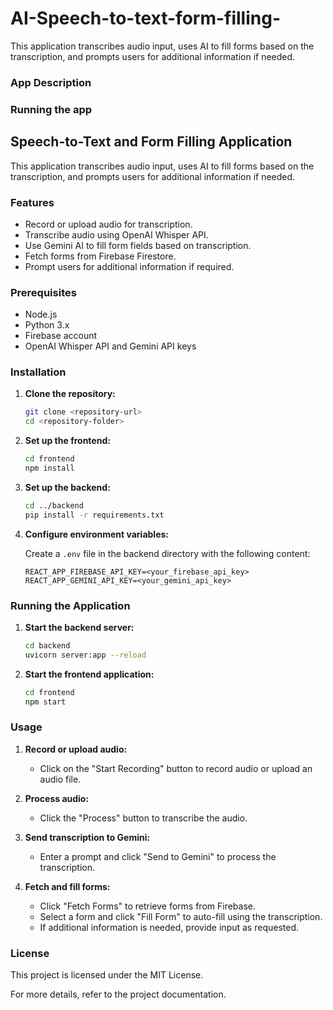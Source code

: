 # AI-Speech-to-text-form-filling-
This application transcribes audio input, uses AI to fill forms based on the transcription, and prompts users for additional information if needed.
### App Description



### Running the app

## Speech-to-Text and Form Filling Application

This application transcribes audio input, uses AI to fill forms based on the transcription, and prompts users for additional information if needed.

### Features

- Record or upload audio for transcription.
- Transcribe audio using OpenAI Whisper API.
- Use Gemini AI to fill form fields based on transcription.
- Fetch forms from Firebase Firestore.
- Prompt users for additional information if required.

### Prerequisites

- Node.js
- Python 3.x
- Firebase account
- OpenAI Whisper API and Gemini API keys

### Installation

1. **Clone the repository:**
   ```sh
   git clone <repository-url>
   cd <repository-folder>
   ```

2. **Set up the frontend:**
   ```sh
   cd frontend
   npm install
   ```

3. **Set up the backend:**
   ```sh
   cd ../backend
   pip install -r requirements.txt
   ```

4. **Configure environment variables:**

   Create a `.env` file in the backend directory with the following content:
   ```env
   REACT_APP_FIREBASE_API_KEY=<your_firebase_api_key>
   REACT_APP_GEMINI_API_KEY=<your_gemini_api_key>
   ```

### Running the Application

1. **Start the backend server:**
   ```sh
   cd backend
   uvicorn server:app --reload
   ```

2. **Start the frontend application:**
   ```sh
   cd frontend
   npm start
   ```

### Usage

1. **Record or upload audio:**
   - Click on the "Start Recording" button to record audio or upload an audio file.

2. **Process audio:**
   - Click the "Process" button to transcribe the audio.

3. **Send transcription to Gemini:**
   - Enter a prompt and click "Send to Gemini" to process the transcription.

4. **Fetch and fill forms:**
   - Click "Fetch Forms" to retrieve forms from Firebase.
   - Select a form and click "Fill Form" to auto-fill using the transcription.
   - If additional information is needed, provide input as requested.

### License

This project is licensed under the MIT License.

For more details, refer to the project documentation.
